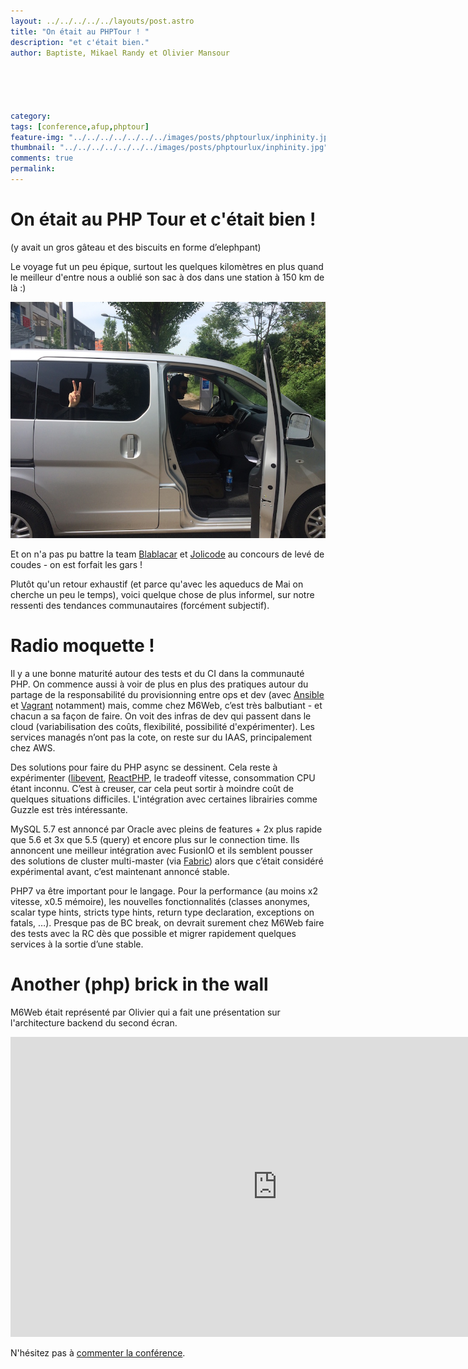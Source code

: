```yaml
---
layout: ../../../../../layouts/post.astro
title: "On était au PHPTour ! "
description: "et c'était bien."
author: Baptiste, Mikael Randy et Olivier Mansour


  
  
  
category:
tags: [conference,afup,phptour]
feature-img: "../../../../../../../images/posts/phptourlux/inphinity.jpg"
thumbnail: "../../../../../../../images/posts/phptourlux/inphinity.jpg"
comments: true
permalink: 
---
```


# On était au PHP Tour et c'était bien !

(y avait un gros gâteau et des biscuits en forme d’elephpant)

Le voyage fut un peu épique, surtout les quelques kilomètres en plus quand le meilleur d'entre nous a oublié son sac à dos dans une station à 150 km de là :)

![m6web car](../../../../../../../images/posts/phptourlux/m6web_car.jpg)

Et on n'a pas pu battre la team [Blablacar](https://twitter.com/BlaBlaCarTech) et [Jolicode](https://jolicode.com/) au concours de levé de coudes - on est forfait les gars !

Plutôt qu'un retour exhaustif (et parce qu'avec les aqueducs de Mai on cherche un peu le temps), voici quelque chose de plus informel, sur notre ressenti des tendances communautaires (forcément subjectif).

# Radio moquette !


Il y a une bonne maturité autour des tests et du CI dans la communauté PHP. On commence aussi à voir de plus en plus des pratiques autour du partage de la responsabilité du provisionning entre ops et dev (avec [Ansible](https://www.ansible.com/home) et [Vagrant](https://www.vagrantup.com/) notamment) mais, comme chez M6Web, c’est très balbutiant - et chacun a sa façon de faire. On voit des infras de dev qui passent dans le cloud (variabilisation des coûts, flexibilité, possibilité d'expérimenter). Les services managés n’ont pas la cote, on reste sur du IAAS, principalement chez AWS.

Des solutions pour faire du PHP async se dessinent. Cela reste à expérimenter ([libevent](https://libevent.org/), [ReactPHP](https://reactphp.org/), le tradeoff vitesse, consommation CPU étant inconnu. C’est à creuser, car cela peut sortir à moindre coût de quelques situations difficiles. L'intégration avec certaines librairies comme Guzzle est très intéressante. 

MySQL 5.7 est annoncé par Oracle avec pleins de features + 2x plus rapide que 5.6 et 3x que 5.5 (query) et encore plus sur le connection time. Ils annoncent une meilleur intégration avec FusionIO et ils semblent pousser des solutions de cluster multi-master (via [Fabric](https://www.mysql.com/products/enterprise/fabric.html)) alors que c’était considéré expérimental avant, c’est maintenant annoncé stable.

PHP7 va être important pour le langage. Pour la performance (au moins x2 vitesse, x0.5 mémoire), les nouvelles fonctionnalités (classes anonymes, scalar type hints, stricts type hints, return type declaration, exceptions on fatals, …). Presque pas de BC break, on devrait surement chez M6Web faire des tests avec la RC dès que possible et migrer rapidement quelques services à la sortie d’une stable.
 
# Another (php) brick in the wall
 
M6Web était représenté par Olivier qui a fait une présentation sur l'architecture backend du second écran.
 
<iframe width="853" height="480" src="https://www.youtube.com/embed/VPYFnaX_5Tg" frameborder="0" allowfullscreen></iframe>

N'hésitez pas à [commenter la conférence](https://joind.in/talk/view/14286).

